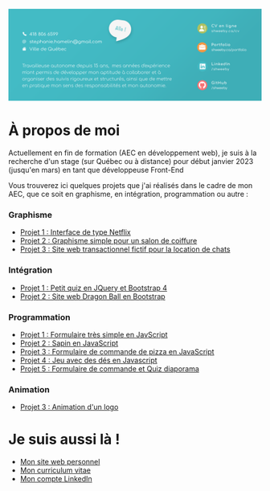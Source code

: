 ![alt text](./bandeau.png)

# À propos de moi 

Actuellement en fin de formation (AEC en développement web), je suis à la recherche d'un stage (sur Québec ou à distance) pour début janvier 2023 (jusqu'en mars) en tant que développeuse Front-End

Vous trouverez ici quelques projets que j'ai réalisés dans le cadre de mon AEC, que ce soit en graphisme, en intégration, programmation ou autre :

### Graphisme 

- [Projet 1 : Interface de type Netflix](https://github.com/Shweeby/aec-sess1-graph-projet1)
- [Projet 2 : Graphisme simple pour un salon de coiffure](https://github.com/Shweeby/aec-sess1-graph-projet2)
- [Projet 3 : Site web transactionnel fictif pour la location de chats](https://github.com/Shweeby/aec-sess1-graph-projet3)

### Intégration 

- [Projet 1 : Petit quiz en JQuery et Bootstrap 4](https://github.com/Shweeby/aec-sess2-integ-projet1)
- [Projet 2 : Site web Dragon Ball en Bootstrap](https://github.com/Shweeby/aec-sess2-integ-projet2)

### Programmation 

- [Projet 1 : Formulaire très simple en JavScript](https://github.com/Shweeby/aec-sess2-prog-projet1)
- [Projet 2 : Sapin en JavaScript](https://github.com/Shweeby/aec-sess2-prog-projet2)
- [Projet 3 : Formulaire de commande de pizza en JavaScript](https://github.com/Shweeby/aec-sess2-prog-projet3)
- [Projet 4 : Jeu avec des dés en Javascript](https://github.com/Shweeby/aec-sess2-prog-projet4)
- [Projet 5 : Formulaire de commande et Quiz diaporama](https://github.com/Shweeby/aec-sess2-prog-projet5)

### Animation 

- [Projet 3 : Animation d'un logo](https://github.com/Shweeby/aec-sess2-anim-projet3)

# Je suis aussi là !  

- [Mon site web personnel](http://www.shweeby.ca)
- [Mon curriculum vitae](http://shweeby.ca/CV-Stephanie-Hamelin-2022.pdf)
- [Mon compte LinkedIn](https://www.linkedin.com/in/shweeby/)





